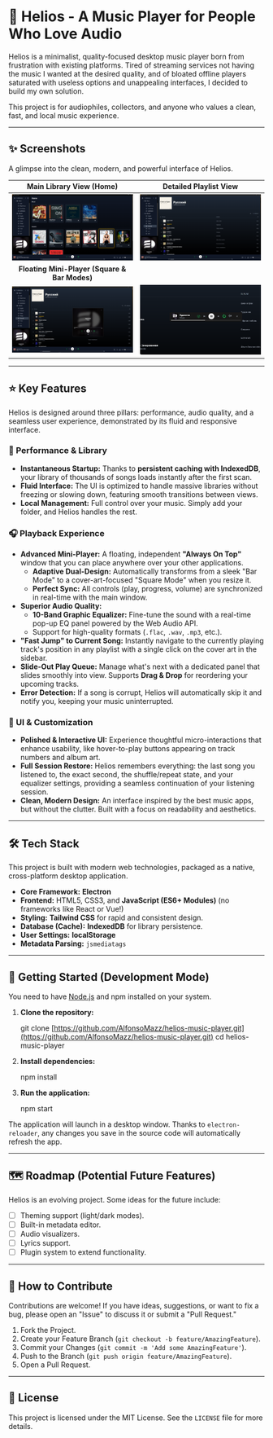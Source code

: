# 🎵 Helios - A Music Player for People Who Love Audio

Helios is a minimalist, quality-focused desktop music player born from frustration with existing platforms. Tired of streaming services not having the music I wanted at the desired quality, and of bloated offline players saturated with useless options and unappealing interfaces, I decided to build my own solution.

This project is for audiophiles, collectors, and anyone who values a clean, fast, and local music experience.

---

## ✨ Screenshots

A glimpse into the clean, modern, and powerful interface of Helios.

| Main Library View (Home) | Detailed Playlist View |
| :------------------------------: | :-----------------------------: |
| ![Helios Home View](./src/assets/home-view.PNG) | ![Helios Playlist View](./src/assets/playlist-view.PNG) |
| **Floating Mini-Player (Square & Bar Modes)** |
| ![Helios Square Mini-Player](./src/assets/miniplayer-square.PNG) | ![Helios Bar Mini-Player](./src/assets/miniplayer-bar.PNG) |

---

## ⭐ Key Features

Helios is designed around three pillars: performance, audio quality, and a seamless user experience, demonstrated by its fluid and responsive interface.

### 🚀 Performance & Library
* **Instantaneous Startup:** Thanks to **persistent caching with IndexedDB**, your library of thousands of songs loads instantly after the first scan.
* **Fluid Interface:** The UI is optimized to handle massive libraries without freezing or slowing down, featuring smooth transitions between views.
* **Local Management:** Full control over your music. Simply add your folder, and Helios handles the rest.

### 🎧 Playback Experience
* **Advanced Mini-Player:** A floating, independent **"Always On Top"** window that you can place anywhere over your other applications.
    * **Adaptive Dual-Design:** Automatically transforms from a sleek "Bar Mode" to a cover-art-focused "Square Mode" when you resize it.
    * **Perfect Sync:** All controls (play, progress, volume) are synchronized in real-time with the main window.
* **Superior Audio Quality:**
    * **10-Band Graphic Equalizer:** Fine-tune the sound with a real-time pop-up EQ panel powered by the Web Audio API.
    * Support for high-quality formats (`.flac`, `.wav`, `.mp3`, etc.).
* **"Fast Jump" to Current Song:** Instantly navigate to the currently playing track's position in any playlist with a single click on the cover art in the sidebar.
* **Slide-Out Play Queue:** Manage what's next with a dedicated panel that slides smoothly into view. Supports **Drag & Drop** for reordering your upcoming tracks.
* **Error Detection:** If a song is corrupt, Helios will automatically skip it and notify you, keeping your music uninterrupted.

### 🎨 UI & Customization
* **Polished & Interactive UI:** Experience thoughtful micro-interactions that enhance usability, like hover-to-play buttons appearing on track numbers and album art.
* **Full Session Restore:** Helios remembers everything: the last song you listened to, the exact second, the shuffle/repeat state, and your equalizer settings, providing a seamless continuation of your listening session.
* **Clean, Modern Design:** An interface inspired by the best music apps, but without the clutter. Built with a focus on readability and aesthetics.

---

## 🛠️ Tech Stack

This project is built with modern web technologies, packaged as a native, cross-platform desktop application.

* **Core Framework:** **Electron**
* **Frontend:** HTML5, CSS3, and **JavaScript (ES6+ Modules)** (no frameworks like React or Vue!)
* **Styling:** **Tailwind CSS** for rapid and consistent design.
* **Database (Cache):** **IndexedDB** for library persistence.
* **User Settings:** **localStorage**
* **Metadata Parsing:** `jsmediatags`

---

## 🚀 Getting Started (Development Mode)

You need to have [Node.js](https://nodejs.org/) and npm installed on your system.

1.  **Clone the repository:**
    
    git clone [https://github.com/AlfonsoMazz/helios-music-player.git](https://github.com/AlfonsoMazz/helios-music-player.git)
    cd helios-music-player
    

2.  **Install dependencies:**
    
    npm install
    

3.  **Run the application:**
    
    npm start
    

The application will launch in a desktop window. Thanks to `electron-reloader`, any changes you save in the source code will automatically refresh the app.

---

## 🗺️ Roadmap (Potential Future Features)

Helios is an evolving project. Some ideas for the future include:
* [ ] Theming support (light/dark modes).
* [ ] Built-in metadata editor.
* [ ] Audio visualizers.
* [ ] Lyrics support.
* [ ] Plugin system to extend functionality.

---

## 🤝 How to Contribute

Contributions are welcome! If you have ideas, suggestions, or want to fix a bug, please open an "Issue" to discuss it or submit a "Pull Request."

1.  Fork the Project.
2.  Create your Feature Branch (`git checkout -b feature/AmazingFeature`).
3.  Commit your Changes (`git commit -m 'Add some AmazingFeature'`).
4.  Push to the Branch (`git push origin feature/AmazingFeature`).
5.  Open a Pull Request.

---

## 📄 License

This project is licensed under the MIT License. See the `LICENSE` file for more details.